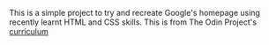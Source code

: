 This is a simple project to try and recreate Google's homepage using recently learnt HTML and CSS skills. This is from The Odin Project's [curriculum](http://www.theodinproject.com/courses/web-development-101/lessons/html-css)
